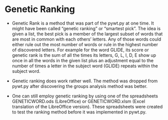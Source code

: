# Genetic Ranking

* Genetic Rank is a method that was part of the pywt.py at one time. It might have been called “genetic ranking” or “smartest pick”. The idea is given a list, the best pick is a member of the largest subset of words that are most in common with each others’ letters. Any of those words could either rule out the most number of words or rule in the highest number of discovered letters. For example for the word GLIDE, its score or genetic rank is the sum of all the times its letters, G, L, I, D, E show up once in all the words in the given list plus an adjustment equal to the number of times a letter in the subject word (GLIDE) repeats within the subject word.

* Genetic ranking does work rather well. The method was dropped from pywt.py after discovering the groups analysis method was better.

* One can still employ genetic ranking by using one of the spreadsheets GENETICWORD.ods (LibreOffice) or GENETICWORD.xlsm (Excel translation of the LibreOffice version). These spreadsheets were created to test the ranking method before it was implemented in pywt.py.
